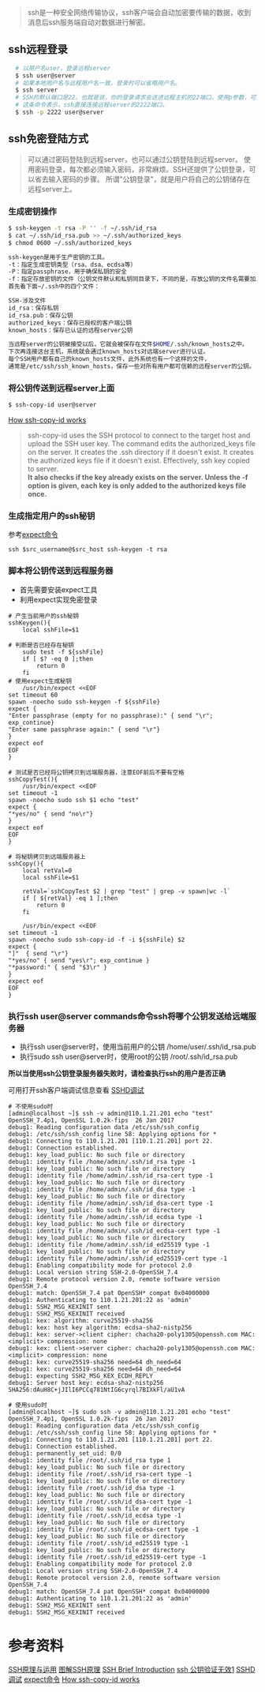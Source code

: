 > ssh是一种安全网络传输协议，ssh客户端会自动加密要传输的数据，收到消息后ssh服务端自动对数据进行解密。

## ssh远程登录

```bash
  # 以用户名user，登录远程server
  $ ssh user@server
  # 如果本地用户名与远程用户名一致，登录时可以省略用户名。
  $ ssh server
  # SSH的默认端口是22，也就是说，你的登录请求会送进远程主机的22端口。使用p参数，可以修改这个端口。
  # 这条命令表示，ssh直接连接远程server的2222端口。
  $ ssh -p 2222 user@server
```

## ssh免密登陆方式

> 可以通过密码登陆到远程server，也可以通过公钥登陆到远程server。
> 使用密码登录，每次都必须输入密码，非常麻烦。SSH还提供了公钥登录，可以省去输入密码的步骤。
> 所谓"公钥登录"，就是用户将自己的公钥储存在远程server上。

### 生成密钥操作

```bash
$ ssh-keygen -t rsa -P '' -f ~/.ssh/id_rsa
$ cat ~/.ssh/id_rsa.pub >> ~/.ssh/authorized_keys
$ chmod 0600 ~/.ssh/authorized_keys

ssh-keygen是用于生产密钥的工具。
-t：指定生成密钥类型（rsa、dsa、ecdsa等）
-P：指定passphrase，用于确保私钥的安全
-f：指定存放密钥的文件（公钥文件默认和私钥同目录下，不同的是，存放公钥的文件名需要加上后缀.pub）
首先看下面~/.ssh中的四个文件：

SSH-涉及文件
id_rsa：保存私钥
id_rsa.pub：保存公钥
authorized_keys：保存已授权的客户端公钥
known_hosts：保存已认证的远程server公钥

当远程server的公钥被接受以后，它就会被保存在文件$HOME/.ssh/known_hosts之中。
下次再连接这台主机，系统就会通过known_hosts对远端server进行认证。
每个SSH用户都有自己的known_hosts文件，此外系统也有一个这样的文件，
通常是/etc/ssh/ssh_known_hosts，保存一些对所有用户都可信赖的远程server的公钥。
```

### 将公钥传送到远程server上面

```bash
$ ssh-copy-id user@server
```

[How ssh-copy-id works]  
> ssh-copy-id uses the SSH protocol to connect to the target host and upload the SSH user key. The command edits the authorized_keys file on the server. It creates the .ssh directory if it doesn't exist. It creates the authorized keys file if it doesn't exist. Effectively, ssh key copied to server.  
> **It also checks if the key already exists on the server. Unless the -f option is given, each key is only added to the authorized keys file once.**

### 生成指定用户的ssh秘钥

参考[expect命令]
```shell
ssh $src_username@$src_host ssh-keygen -t rsa 
```

### 脚本将公钥传送到远程服务器

* 首先需要安装expect工具
* 利用expect实现免密登录

```shell
# 产生当前用户的ssh秘钥
sshKeygen(){
	local sshFile=$1

# 判断是否已经存在秘钥
	sudo test -f ${sshFile}
	if [ $? -eq 0 ];then
		return 0
	fi
# 使用expect生成秘钥
    /usr/bin/expect <<EOF
set timeout 60
spawn -noecho sudo ssh-keygen -f ${sshFile}
expect {
"Enter passphrase (empty for no passphrase):" { send "\r"; exp_continue} 
"Enter same passphrase again:" { send "\r"}
}
expect eof
EOF
}

# 测试是否已经将公钥拷贝到远端服务器，注意EOF前后不要有空格
sshCopyTest(){
    /usr/bin/expect <<EOF
set timeout -1
spawn -noecho sudo ssh $1 echo "test"
expect {
"*yes/no" { send "no\r"}
}
expect eof
EOF
}

# 将秘钥拷贝到远端服务器上
sshCopy(){
	local retVal=0
	local sshFile=$1

	retVal=`sshCopyTest $2 | grep "test" | grep -v spawn|wc -l`
	if [ ${retVal} -eq 1 ];then
		return 0
	fi

    /usr/bin/expect <<EOF
set timeout -1
spawn -noecho sudo ssh-copy-id -f -i ${sshFile} $2
expect {
"]"  { send "\r"}
"*yes/no" { send "yes\r"; exp_continue }
"*password:" { send "$3\r" }
}
expect eof
EOF
}
```

### 执行ssh user@server commands命令ssh将哪个公钥发送给远端服务器

* 执行ssh user@server时，使用当前用户的公钥 /home/user/.ssh/id_rsa.pub
* 执行sudo ssh user@server时，使用root的公钥 /root/.ssh/id_rsa.pub

**所以当使用ssh公钥登录服务器失败时，请检查执行ssh的用户是否正确**

可用打开ssh客户端调试信息查看 [SSHD调试]
```shell
# 不使用sudo时
[admin@localhost ~]$ ssh -v admin@110.1.21.201 echo "test"
OpenSSH_7.4p1, OpenSSL 1.0.2k-fips  26 Jan 2017
debug1: Reading configuration data /etc/ssh/ssh_config
debug1: /etc/ssh/ssh_config line 58: Applying options for *
debug1: Connecting to 110.1.21.201 [110.1.21.201] port 22.
debug1: Connection established.
debug1: key_load_public: No such file or directory
debug1: identity file /home/admin/.ssh/id_rsa type -1
debug1: key_load_public: No such file or directory
debug1: identity file /home/admin/.ssh/id_rsa-cert type -1
debug1: key_load_public: No such file or directory
debug1: identity file /home/admin/.ssh/id_dsa type -1
debug1: key_load_public: No such file or directory
debug1: identity file /home/admin/.ssh/id_dsa-cert type -1
debug1: key_load_public: No such file or directory
debug1: identity file /home/admin/.ssh/id_ecdsa type -1
debug1: key_load_public: No such file or directory
debug1: identity file /home/admin/.ssh/id_ecdsa-cert type -1
debug1: key_load_public: No such file or directory
debug1: identity file /home/admin/.ssh/id_ed25519 type -1
debug1: key_load_public: No such file or directory
debug1: identity file /home/admin/.ssh/id_ed25519-cert type -1
debug1: Enabling compatibility mode for protocol 2.0
debug1: Local version string SSH-2.0-OpenSSH_7.4
debug1: Remote protocol version 2.0, remote software version OpenSSH_7.4
debug1: match: OpenSSH_7.4 pat OpenSSH* compat 0x04000000
debug1: Authenticating to 110.1.21.201:22 as 'admin'
debug1: SSH2_MSG_KEXINIT sent
debug1: SSH2_MSG_KEXINIT received
debug1: kex: algorithm: curve25519-sha256
debug1: kex: host key algorithm: ecdsa-sha2-nistp256
debug1: kex: server->client cipher: chacha20-poly1305@openssh.com MAC: <implicit> compression: none
debug1: kex: client->server cipher: chacha20-poly1305@openssh.com MAC: <implicit> compression: none
debug1: kex: curve25519-sha256 need=64 dh_need=64
debug1: kex: curve25519-sha256 need=64 dh_need=64
debug1: expecting SSH2_MSG_KEX_ECDH_REPLY
debug1: Server host key: ecdsa-sha2-nistp256 SHA256:dAuH8C+jJIlI6PCCq781NtIG6cyrql7BIXkFl/aU1vA

# 使用sudo时
[admin@localhost ~]$ sudo ssh -v admin@110.1.21.201 echo "test"
OpenSSH_7.4p1, OpenSSL 1.0.2k-fips  26 Jan 2017
debug1: Reading configuration data /etc/ssh/ssh_config
debug1: /etc/ssh/ssh_config line 58: Applying options for *
debug1: Connecting to 110.1.21.201 [110.1.21.201] port 22.
debug1: Connection established.
debug1: permanently_set_uid: 0/0
debug1: identity file /root/.ssh/id_rsa type 1
debug1: key_load_public: No such file or directory
debug1: identity file /root/.ssh/id_rsa-cert type -1
debug1: key_load_public: No such file or directory
debug1: identity file /root/.ssh/id_dsa type -1
debug1: key_load_public: No such file or directory
debug1: identity file /root/.ssh/id_dsa-cert type -1
debug1: key_load_public: No such file or directory
debug1: identity file /root/.ssh/id_ecdsa type -1
debug1: key_load_public: No such file or directory
debug1: identity file /root/.ssh/id_ecdsa-cert type -1
debug1: key_load_public: No such file or directory
debug1: identity file /root/.ssh/id_ed25519 type -1
debug1: key_load_public: No such file or directory
debug1: identity file /root/.ssh/id_ed25519-cert type -1
debug1: Enabling compatibility mode for protocol 2.0
debug1: Local version string SSH-2.0-OpenSSH_7.4
debug1: Remote protocol version 2.0, remote software version OpenSSH_7.4
debug1: match: OpenSSH_7.4 pat OpenSSH* compat 0x04000000
debug1: Authenticating to 110.1.21.201:22 as 'admin'
debug1: SSH2_MSG_KEXINIT sent
debug1: SSH2_MSG_KEXINIT received

```

# 参考资料

[SSH原理与运用] [图解SSH原理] [SSH Brief Introduction] [ssh 公钥验证无效1] [SSHD调试] [expect命令] [How ssh-copy-id works]

[SSH原理与运用]:http://www.ruanyifeng.com/blog/2011/12/ssh_remote_login.html
[图解SSH原理]:https://www.jianshu.com/p/33461b619d53
[SSH Brief Introduction]:https://docstore.mik.ua/orelly/networking_2ndEd/ssh/ch02_04.htm#ch02-92834.html
[ssh 公钥验证无效1]:https://www.jianshu.com/p/f454f79b6052
[SSHD调试]:https://blog.csdn.net/ttyy1112/article/details/115399705
[expect命令]:https://www.cnblogs.com/lixigang/articles/4849527.html
[How ssh-copy-id works]:https://www.ssh.com/academy/ssh/copy-id
